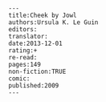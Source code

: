 
    ---
    title:Cheek by Jowl
    authors:Ursula K. Le Guin
    editors:
    translator:
    date:2013-12-01
    rating:+
    re-read:
    pages:149
    non-fiction:TRUE
    comic:
    published:2009
    ---

    